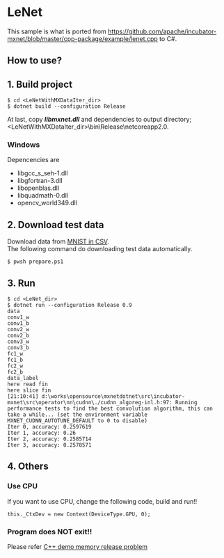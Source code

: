 ﻿# LeNet

This sample is what is ported from https://github.com/apache/incubator-mxnet/blob/master/cpp-package/example/lenet.cpp to C#.

## How to use?

## 1. Build project

````
$ cd <LeNetWithMXDataIter_dir>
$ dotnet build --configuration Release
````

At last, copy ***libmxnet.dll*** and dependencies to output directory; &lt;LeNetWithMXDataIter_dir&gt;\bin\Release\netcoreapp2.0.

### Windows

Depencencies are 

* libgcc_s_seh-1.dll
* libgfortran-3.dll
* libopenblas.dll
* libquadmath-0.dll
* opencv_world349.dll

## 2. Download test data

Download data from [MNIST in CSV](https://pjreddie.com/projects/mnist-in-csv/).  
The following command do downloading test data automatically.

````
$ pwsh prepare.ps1
````

## 3. Run

````
$ cd <LeNet_dir>
$ dotnet run --configuration Release 0.9
data
conv1_w
conv1_b
conv2_w
conv2_b
conv3_w
conv3_b
fc1_w
fc1_b
fc2_w
fc2_b
data_label
here read fin
here slice fin
[21:10:41] d:\works\opensource\mxnetdotnet\src\incubator-mxnet\src\operator\nn\cudnn\./cudnn_algoreg-inl.h:97: Running performance tests to find the best convolution algorithm, this can take a while... (set the environment variable MXNET_CUDNN_AUTOTUNE_DEFAULT to 0 to disable)
Iter 0, accuracy: 0.2597619
Iter 1, accuracy: 0.26
Iter 2, accuracy: 0.2585714
Iter 3, accuracy: 0.2578571
````

## 4. Others

### Use CPU

If you want to use CPU, change the following code, build and run!!

````
this._CtxDev = new Context(DeviceType.GPU, 0);
````

### Program does NOT exit!!

Please refer [C++ demo memory release problem](https://github.com/apache/incubator-mxnet/issues/7973)